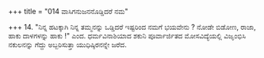 +++
title = "014 ವಾಸಿಗನುಜನನೊಡ್ಡಿದರೆ ನಮ"

+++
14. "ನಿನ್ನ ಹಟಕ್ಕಾಗಿ ನಿನ್ನ ತಮ್ಮನನ್ನು ಒಡ್ಡಿದರೆ ಇಷ್ಟರಿಂದ ನಮಗೆ ಭಯವೇನು ? ನೋಡೇ ಬಿಡೋಣ, ರಾಜಾ, ಹಾಕು ದಾಳಗಳನ್ನು ಹಾಕು !" ಎಂದ. ಧರ್ಮವಿನಾಶಿಯಾದ ಶಕುನಿ ಪೂರ್ವಾರ್ಜಿತದ ಮೋಸವಿದ್ಯೆಯಲ್ಲಿ ವಿಜೃಂಭಿಸಿ ನಕುಲನನ್ನು ಗೆದ್ದು ಅಬ್ಬರಿಸುತ್ತಾ ಯುಧಿಷ್ಠಿರನನ್ನೇ ಜರೆದ.